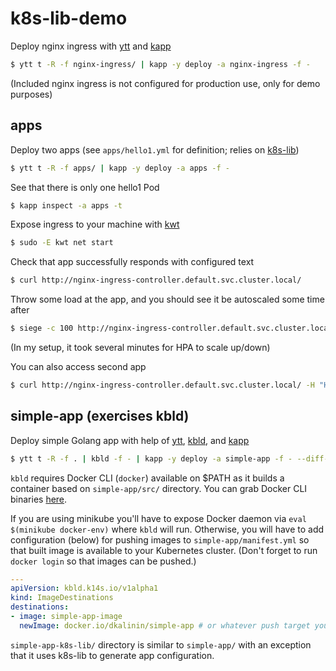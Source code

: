# k8s-lib-demo

Deploy nginx ingress with [ytt](https://github.com/k14s/ytt) and [kapp](https://github.com/k14s/kapp)

```bash
$ ytt t -R -f nginx-ingress/ | kapp -y deploy -a nginx-ingress -f -
```

(Included nginx ingress is not configured for production use, only for demo purposes)

## apps

Deploy two apps (see `apps/hello1.yml` for definition; relies on [k8s-lib](https://github.com/k14s/k8s-lib))

```bash
$ ytt t -R -f apps/ | kapp -y deploy -a apps -f -
```

See that there is only one hello1 Pod

```bash
$ kapp inspect -a apps -t
```

Expose ingress to your machine with [kwt](https://github.com/k14s/kwt)

```bash
$ sudo -E kwt net start
```

Check that app successfully responds with configured text

```bash
$ curl http://nginx-ingress-controller.default.svc.cluster.local/
```

Throw some load at the app, and you should see it be autoscaled some time after

```bash
$ siege -c 100 http://nginx-ingress-controller.default.svc.cluster.local/
```

(In my setup, it took several minutes for HPA to scale up/down)

You can also access second app

```bash
$ curl http://nginx-ingress-controller.default.svc.cluster.local/ -H "Host: hello2.com"
```

## simple-app (exercises kbld)

Deploy simple Golang app with help of [ytt](https://github.com/k14s/ytt), [kbld](https://github.com/k14s/kbld), and [kapp](https://github.com/k14s/kapp)

```bash
$ ytt t -R -f . | kbld -f - | kapp -y deploy -a simple-app -f - --diff-changes
```

`kbld` requires Docker CLI (`docker`) available on $PATH as it builds a container based on `simple-app/src/` directory. You can grab Docker CLI binaries [here](https://docs.docker.com/install/linux/docker-ce/binaries/).

If you are using minikube you'll have to expose Docker daemon via `eval $(minikube docker-env)` where `kbld` will run. Otherwise, you will have to add configuration (below) for pushing images to `simple-app/manifest.yml` so that built image is available to your Kubernetes cluster. (Don't forget to run `docker login` so that images can be pushed.)

```yaml
---
apiVersion: kbld.k14s.io/v1alpha1
kind: ImageDestinations
destinations:
- image: simple-app-image
  newImage: docker.io/dkalinin/simple-app # or whatever push target your Docker can push to
```

`simple-app-k8s-lib/` directory is similar to `simple-app/` with an exception that it uses k8s-lib to generate app configuration.
